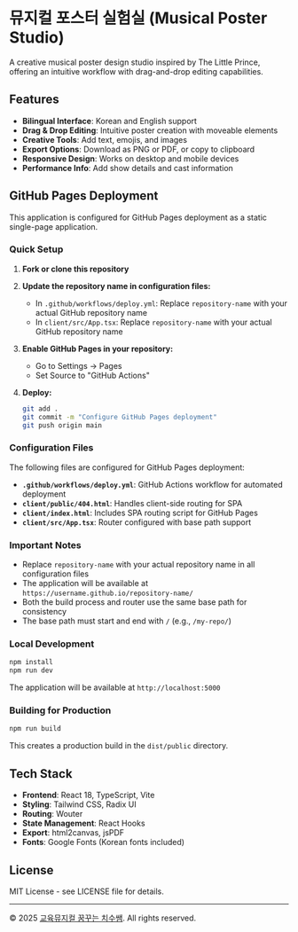 # 뮤지컬 포스터 실험실 (Musical Poster Studio)

A creative musical poster design studio inspired by The Little Prince, offering an intuitive workflow with drag-and-drop editing capabilities.

## Features

- **Bilingual Interface**: Korean and English support
- **Drag & Drop Editing**: Intuitive poster creation with moveable elements
- **Creative Tools**: Add text, emojis, and images
- **Export Options**: Download as PNG or PDF, or copy to clipboard
- **Responsive Design**: Works on desktop and mobile devices
- **Performance Info**: Add show details and cast information

## GitHub Pages Deployment

This application is configured for GitHub Pages deployment as a static single-page application.

### Quick Setup

1. **Fork or clone this repository**

2. **Update the repository name in configuration files:**
   - In `.github/workflows/deploy.yml`: Replace `repository-name` with your actual GitHub repository name
   - In `client/src/App.tsx`: Replace `repository-name` with your actual GitHub repository name

3. **Enable GitHub Pages in your repository:**
   - Go to Settings → Pages
   - Set Source to "GitHub Actions"

4. **Deploy:**
   ```bash
   git add .
   git commit -m "Configure GitHub Pages deployment"
   git push origin main
   ```

### Configuration Files

The following files are configured for GitHub Pages deployment:

- **`.github/workflows/deploy.yml`**: GitHub Actions workflow for automated deployment
- **`client/public/404.html`**: Handles client-side routing for SPA
- **`client/index.html`**: Includes SPA routing script for GitHub Pages
- **`client/src/App.tsx`**: Router configured with base path support

### Important Notes

- Replace `repository-name` with your actual repository name in all configuration files
- The application will be available at `https://username.github.io/repository-name/`
- Both the build process and router use the same base path for consistency
- The base path must start and end with `/` (e.g., `/my-repo/`)

### Local Development

```bash
npm install
npm run dev
```

The application will be available at `http://localhost:5000`

### Building for Production

```bash
npm run build
```

This creates a production build in the `dist/public` directory.

## Tech Stack

- **Frontend**: React 18, TypeScript, Vite
- **Styling**: Tailwind CSS, Radix UI
- **Routing**: Wouter
- **State Management**: React Hooks
- **Export**: html2canvas, jsPDF
- **Fonts**: Google Fonts (Korean fonts included)

## License

MIT License - see LICENSE file for details.

---

© 2025 [교육뮤지컬 꿈꾸는 치수쌤](https://litt.ly/chichiboo). All rights reserved.